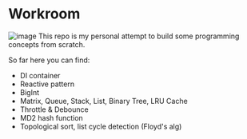 # Workroom
![image](https://user-images.githubusercontent.com/14069947/200137510-d66de45d-9889-44f6-bfe1-3eeee540b5a5.png)
This repo is my personal attempt to build some programming concepts from scratch.

So far here you can find:

* DI container
* Reactive pattern
* BigInt
* Matrix, Queue, Stack, List, Binary Tree, LRU Cache
* Throttle & Debounce
* MD2 hash function
* Topological sort, list cycle detection (Floyd's alg)
